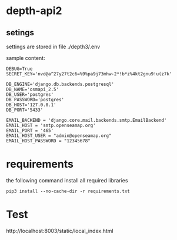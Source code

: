 # depth-api2

## setings
settings are stored in file ./depth3/.env

sample content:

```
DEBUG=True
SECRET_KEY='nvd@a^27y27t2c6=%9%pa9j73mhw-2*!b*z%4kt2gnu9!u(z7k'

DB_ENGINE='django.db.backends.postgresql'
DB_NAME='osmapi_2.5'
DB_USER='postgres'
DB_PASSWORD='postgres'
DB_HOST='127.0.0.1'
DB_PORT='5433'

EMAIL_BACKEND = 'django.core.mail.backends.smtp.EmailBackend'
EMAIL_HOST = 'smtp.openseamap.org'
EMAIL_PORT = '465'
EMAIL_HOST_USER = "admin@openseamap.org"
EMAIL_HOST_PASSWORD = "12345678"
```

# requirements
the following command install all required libraries
```
pip3 install --no-cache-dir -r requirements.txt
```

# Test
http://localhost:8003/static/local_index.html